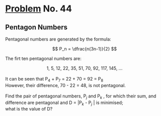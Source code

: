 # [Problem](https://projecteuler.net/problem=44) No. 44

## Pentagon Numbers

Pentagonal numbers are generated by the formula:

$$
P_n = \dfrac{n(3n-1)}{2}
$$

<!-- <div align="center">
    <img style="background: white;" src="https://render.githubusercontent.com/render/math?math=P_n%20%3D%20%5Cdfrac%7Bn(3n-1)%7D%7B2%7D%0D">
</div> -->

The firt ten pentagonal numbers are:
<div align="center">
    1, 5, 12, 22, 35, 51, 70, 92, 117, 145, ...
</div>
<br>
It can be seen that P<sub>4</sub> + P<sub>7</sub> = 22 + 70 = 92 = P<sub>8</sub><br>
However, their difference, 70 - 22 = 48, is not pentagonal.
<br>
<br>
Find the pair of pentagonal numbers, P<var><sub>j</sub></var> and P<var><sub>k</sub></var> , for which their sum, and difference are pentagonal and D = |P<var><sub>k</sub></var> - P<var><sub>j</sub></var> | is minimised;<br>
what is the value of D?
